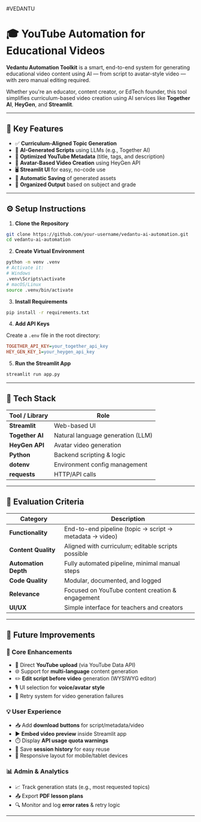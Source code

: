 #VEDANTU



# 🎓 YouTube Automation for Educational Videos

**Vedantu Automation Toolkit** is a smart, end-to-end system for generating educational video content using AI — from script to avatar-style video — with zero manual editing required.

Whether you're an educator, content creator, or EdTech founder, this tool simplifies curriculum-based video creation using AI services like **Together AI**, **HeyGen**, and **Streamlit**.

---

## 🚀 Key Features

- ✅ **Curriculum-Aligned Topic Generation**
- 🧠 **AI-Generated Scripts** using LLMs (e.g., Together AI)
- 🎯 **Optimized YouTube Metadata** (title, tags, and description)
- 🎥 **Avatar-Based Video Creation** using HeyGen API
- 🖥️ **Streamlit UI** for easy, no-code use
- 💾 **Automatic Saving** of generated assets
- 📁 **Organized Output** based on subject and grade

---

## ⚙️ Setup Instructions

1. **Clone the Repository**

```bash
git clone https://github.com/your-username/vedantu-ai-automation.git
cd vedantu-ai-automation
```

2. **Create Virtual Environment**

```bash
python -m venv .venv
# Activate it:
# Windows
.venv\Scripts\activate
# macOS/Linux
source .venv/bin/activate
```

3. **Install Requirements**

```bash
pip install -r requirements.txt
```

4. **Add API Keys**

Create a `.env` file in the root directory:

```ini
TOGETHER_API_KEY=your_together_api_key
HEY_GEN_KEY_1=your_heygen_api_key
```

5. **Run the Streamlit App**

```bash
streamlit run app.py
```

---

## 🧠 Tech Stack

| Tool / Library   | Role                                |
|------------------|-------------------------------------|
| **Streamlit**    | Web-based UI                        |
| **Together AI**  | Natural language generation (LLM)   |
| **HeyGen API**   | Avatar video generation             |
| **Python**       | Backend scripting & logic           |
| **dotenv**       | Environment config management       |
| **requests**     | HTTP/API calls                      |

---

## 🧪 Evaluation Criteria

| Category         | Description                                                                 |
|------------------|-----------------------------------------------------------------------------|
| **Functionality**| End-to-end pipeline (topic → script → metadata → video)                     |
| **Content Quality**| Aligned with curriculum; editable scripts possible                         |
| **Automation Depth**| Fully automated pipeline, minimal manual steps                            |
| **Code Quality** | Modular, documented, and logged                                            |
| **Relevance**    | Focused on YouTube content creation & engagement                            |
| **UI/UX**        | Simple interface for teachers and creators                                  |

---

## 🔮 Future Improvements

### 🧱 Core Enhancements

- 🔗 Direct **YouTube upload** (via YouTube Data API)
- 🌐 Support for **multi-language** content generation
- ✏️ **Edit script before video** generation (WYSIWYG editor)
- 🎙️ UI selection for **voice/avatar style**
- 🔁 Retry system for video generation failures

### 💡 User Experience

- 📥 Add **download buttons** for script/metadata/video
- ▶️ **Embed video preview** inside Streamlit app
- ⏱️ Display **API usage quota warnings**
- 📂 Save **session history** for easy reuse
- 📱 Responsive layout for mobile/tablet devices

### 📊 Admin & Analytics

- 📈 Track generation stats (e.g., most requested topics)
- 📤 Export **PDF lesson plans**
- 🔍 Monitor and log **error rates** & retry logic

---
